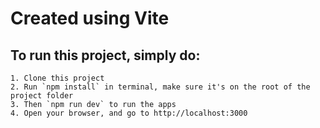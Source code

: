 # Created using Vite

## To run this project, simply do:

```
1. Clone this project
2. Run `npm install` in terminal, make sure it's on the root of the project folder
3. Then `npm run dev` to run the apps
4. Open your browser, and go to http://localhost:3000
```
